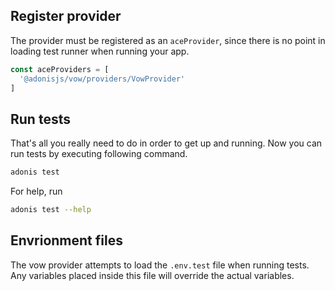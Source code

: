 ## Register provider

The provider must be registered as an `aceProvider`, since there is no point in loading test runner when running your app.


```js
const aceProviders = [
  '@adonisjs/vow/providers/VowProvider'
]
```

## Run tests
That's all you really need to do in order to get up and running. Now you can run tests by executing following command.

```bash
adonis test
```

For help, run

```bash
adonis test --help
```

## Envrionment files

The vow provider attempts to load the `.env.test` file when running tests. Any variables placed inside this file will override the actual variables.
